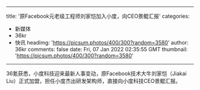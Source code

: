 
---
title: '原Facebook元老级工程师刘家恺加入小度，向CEO景鲲汇报'
categories: 
 - 新媒体
 - 36kr
 - 快讯
headimg: 'https://picsum.photos/400/300?random=3580'
author: 36kr
comments: false
date: Fri, 07 Jan 2022 02:35:55 GMT
thumbnail: 'https://picsum.photos/400/300?random=3580'
---

<div>   
36氪获悉，小度科技迎来最新人事变动，原Facebook技术大牛刘家恺（Jiakai Liu）正式加盟，担任小度杰出研发架构师，直接向小度科技CEO景鲲汇报。  
</div>
            